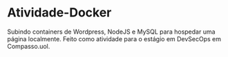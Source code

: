 # Atividade-Docker
Subindo containers de Wordpress, NodeJS e MySQL para hospedar uma página localmente. Feito como atividade para o estágio em DevSecOps em Compasso.uol.
